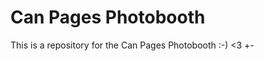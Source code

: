 Can Pages Photobooth
====================

This is a repository for the Can Pages Photobooth
:-)  <3
+-
